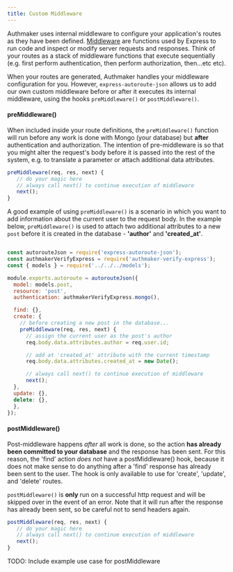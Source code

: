 ```yaml
---
title: Custom Middleware
---
```


Authmaker uses internal middleware to configure your application's routes as they have been defined. [Middleware](http://expressjs.com/en/guide/using-middleware.html) are functions used by Express to run code and inspect or modify server requests and responses. Think of your routes as a stack of middleware functions that execute sequentially (e.g. first perform authentication, then perform authorization, then...etc etc).

When your routes are generated, Authmaker handles your middleware configuration for you. However, `express-autoroute-json` allows us to add our own custom middleware before or after it executes its internal middleware, using the hooks `preMiddleware()` or `postMiddleware()`.

#### preMiddleware()

When included inside your route definitions, the `preMiddleware()` function will run before any work is done with Mongo (your database) but **after** authentication and authorization. The intention of pre-middleware is so that you might alter the request's body before it is passed into the rest of the system, e.g. to translate a parameter or attach additional data attributes.

```javascript
preMiddleware(req, res, next) {
   // do your magic here
   // always call next() to continue execution of middleware
   next();
}
```

A good example of using `preMiddleware()` is a scenario in which you want to add information about the current user to the request body. In the example below, `preMiddleware()` is used to attach two additional attributes to a new `post` before it is created in the database - **'author'** and **'created_at'**.

```javascript {data-filename=server/routes/v1/post.js}

const autorouteJson = require('express-autoroute-json');
const authmakerVerifyExpress = require('authmaker-verify-express');
const { models } = require('../../../models');

module.exports.autoroute = autorouteJson({
  model: models.post,
  resource: 'post',
  authentication: authmakerVerifyExpress.mongo(),

  find: {},  
  create: {
    // before creating a new post in the database...
    preMiddleware(req, res, next) {
      // assign the current user as the post's author
      req.body.data.attributes.author = req.user.id;

      // add at 'created_at' attribute with the current timestamp
      req.body.data.attributes.created_at = new Date();

      // always call next() to continue execution of middleware
      next();
  },
  update: {},
  delete: {},
  },
});
```

#### postMiddleware()

Post-middleware happens _after_ all work is done, so the action **has already been committed to your database** and the response has been sent. For this reason, the 'find' action _does not_ have a postMiddleware() hook, because it does not make sense to do anything after a 'find' response has already been sent to the user. The hook is only available to use for 'create', 'update', and 'delete' routes.

`postMiddleware()` is **only** run on a successful http request and will be skipped over in the event of an error. Note that it will run after the response has already been sent, so be careful not to send headers again.

```javascript
postMiddleware(req, res, next) {
   // do your magic here
   // always call next() to continue execution of middleware
   next();
}
```

TODO: Include example use case for postMiddleware

